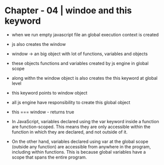 # Chapter - 04 | windoe and this keyword

- when we run empty javascript file  an global execution context is created

- js also creates the window

- window -> an big object with lot of functions, variables and objects
- these objects functions and variables created by js engine in global scope

- along withn the window object is also creates the this keyword at global level

- this keyword points to window object

- all js engine have responsibility to create this global object

- this === window - returns true

-  In JavaScript, variables declared using the var keyword inside a function are function-scoped. This means they are only accessible within the function in which they are declared, and not outside of it.

- On the other hand, variables declared using var at the global scope (outside any function) are accessible from anywhere in the program, including within functions. This is because global variables have a scope that spans the entire program.